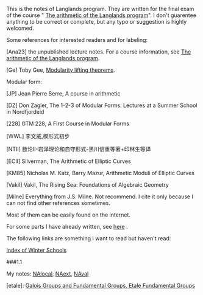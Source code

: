 This is the notes of Langlands program. They are written for the final exam of the course " [The arithmetic of the Langlands program](https://www.ma.imperial.ac.uk/~acaraian/alp.pdf)". I don't guarentee anything to be correct or complete, but any typo or suggestion is  highly welcomed.



Some references for interested readers and for labeling:

[Ana23] the unpublished lecture notes. For a course information, see [The arithmetic of the Langlands program](https://www.ma.imperial.ac.uk/~acaraian/alp.pdf).

[Ge] Toby Gee, [Modularity lifting theorems](https://arxiv.org/abs/2202.05818).





Modular form:

[JP] Jean Pierre Serre, A course in arithmetic

[DZ] Don Zagier, The 1-2-3 of Modular Forms: Lectures at a Summer School in Nordfjordeid

[228] GTM 228, A First Course in Modular Forms

[WWL] 李文威,模形式初步

[NTII] 数论II-岩泽理论和自守形式-黑川信重等著+印林生等译

[ECII] Silverman, The Arithmetic of Elliptic Curves

[KM85] Nicholas M. Katz, Barry Mazur, Arithmetic Moduli of Elliptic Curves

[Vakil] Vakil, The Rising Sea: Foundations of Algebraic Geometry

[Milne] Everything from J.S. Milne. Not recommend. I cite it only because I can not find other references sometimes.



Most of them can be easily found on the internet.

For some parts I have already written, see [here](http://home.ustc.edu.cn/~xx352229/web/main/newprogram.html) .

The following links are something I want to read but haven't read:

[Index of Winter Schools](https://swc-math.github.io/aws/index.html)



###1.1

My notes: [NAlocal](https://github.com/ramified/personal_handwritten_collection/raw/main/weeklyupdate/2022.04.10_non-Archimedean_local_field_F.pdf), [NAext](https://github.com/ramified/personal_handwritten_collection/raw/main/weeklyupdate/2022.05.01_extension_of_NA_local_field.pdf), [NAval](https://github.com/ramified/personal_handwritten_collection/raw/main/weeklyupdate/2022.07.10_NA_valued_field.pdf)

[etale]: [Galois Groups and Fundamental Groups, Etale Fundamental Groups](https://math.berkeley.edu/~dcorwin/files/etale.pdf)

